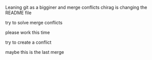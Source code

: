 Leaning git as a bigginer
and merge conflicts
chirag is changing the README file

try to solve merge conflicts


please work this time

try to create a conflict

maybe this is the last merge

